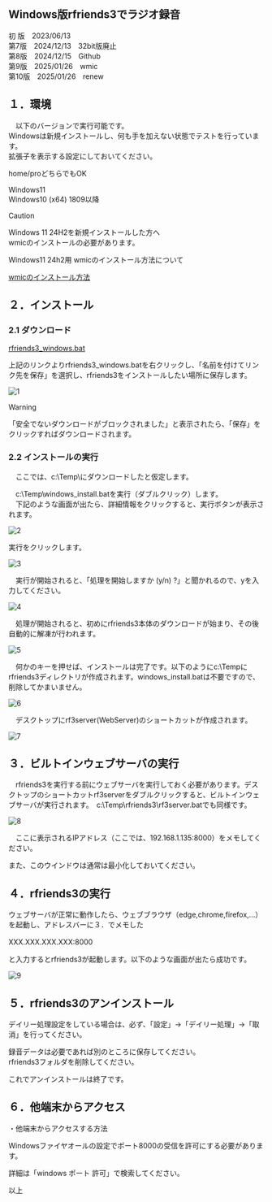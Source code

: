 ## Windows版rfriends3でラジオ録音  
  
初 版　2023/06/13  
第7版　2024/12/13　32bit版廃止  
第8版　2024/12/15　Github  
第9版　2025/01/26　wmic  
第10版　2025/01/26　renew  
  
## １．環境  
  
　以下のバージョンで実行可能です。  
Windowsは新規インストールし、何も手を加えない状態でテストを行っています。  
拡張子を表示する設定にしておいてください。  
  
home/proどちらでもOK  
  
Windows11  
Windows10 (x64) 1809以降  
  
> [!CAUTION]  
> Windows 11 24H2を新規インストールした方へ  
> wmicのインストールの必要があります。  
  
Windows11 24h2用 wmicのインストール方法について  
  
[wmicのインストール方法](wmic.md)  
  
## ２．インストール  
  
### 2.1 ダウンロード  
  
[rfriends3_windows.bat](https://raw.githubusercontent.com/rfriends/rfriends/main/storage/rfriends3_windows.bat)  
  
上記のリンクよりrfriends3_windows.batを右クリックし、「名前を付けてリンク先を保存」を選択し、rfriends3をインストールしたい場所に保存します。  
  
![1](https://github.com/user-attachments/assets/aa3e7fdb-ff79-42c0-a757-7ccf6350a586)  
  
> [!WARNING]  
>「安全でないダウンロードがブロックされました」と表示されたら、「保存」をクリックすればダウンロードされます。  
  
### 2.2 インストールの実行  
　ここでは、c:\Temp\にダウンロードしたと仮定します。  
  
　c:\Temp\windows_install.batを実行（ダブルクリック）します。  
　下記のような画面が出たら、詳細情報をクリックすると、実行ボタンが表示されます。  
  
![2](https://github.com/user-attachments/assets/2d78308b-4fd1-4534-8b12-68eeb56a19b9)  
  
実行をクリックします。  
  
![3](https://github.com/user-attachments/assets/198ba710-8314-451f-b657-3bc08861186e)  
  
　実行が開始されると、「処理を開始しますか (y/n) ?」と聞かれるので、yを入力してください。  
  
![4](https://github.com/user-attachments/assets/59075292-5ec9-422e-981d-bde94f3642d1)  
  
　処理が開始されると、初めにrfriends3本体のダウンロードが始まり、その後自動的に解凍が行われます。  
  
![5](https://github.com/user-attachments/assets/6b45dba3-560f-4154-8f7c-1ee8ed62041a)  
  
　何かのキーを押せば、インストールは完了です。以下のようにc:\Tempにrfriends3ディレクトリが作成されます。windows_install.batは不要ですので、削除してかまいません。  
  
![6](https://github.com/user-attachments/assets/bb411e02-5b9f-4785-bf71-53411afaf80e)  
  
　デスクトップにrf3server(WebServer)のショートカットが作成されます。  
  
![7](https://github.com/user-attachments/assets/020b2261-abd8-485a-a7f7-b84a245edea1)  
  
## ３．ビルトインウェブサーバの実行  
  
　rfriends3を実行する前にウェブサーバを実行しておく必要があります。デスクトップのショートカットrf3serverをダブルクリックすると、ビルトインウェブサーバが実行されます。　c:\Temp\rfriends3\rf3server.batでも同様です。  
  
![8](https://github.com/user-attachments/assets/b37110ca-41f2-4aef-9a38-06733cddc7da)  
  
　ここに表示されるIPアドレス（ここでは、192.168.1.135:8000）をメモしてください。  
  
また、このウインドウは通常は最小化しておいてください。  
  
## ４．rfriends3の実行  
  
ウェブサーバが正常に動作したら、ウェブブラウザ（edge,chrome,firefox,...）を起動し、アドレスバーに３．でメモした  
  
XXX.XXX.XXX.XXX:8000　  
  
と入力するとrfriends3が起動します。以下のような画面が出たら成功です。  
  
![9](https://github.com/user-attachments/assets/1e06829e-9329-4d9b-a398-c75f16a4af88)  
  
## ５．rfriends3のアンインストール  
  
 デイリー処理設定をしている場合は、必ず、「設定」->「デイリー処理」->「取消」を行ってください。  
  
 録音データは必要であれば別のところに保存してください。  
 rfriends3フォルダを削除してください。  
  
 これでアンインストールは終了です。  
  
## ６．他端末からアクセス  
  
・他端末からアクセスする方法   
  
Windowsファイヤオールの設定でポート8000の受信を許可にする必要があります。  
  
詳細は「windows ポート 許可」で検索してください。  
  
以上  
  
